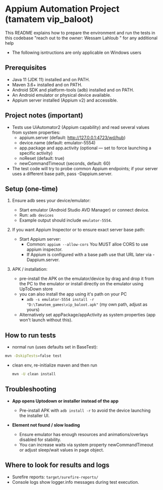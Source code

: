 # Appium Automation Project (tamatem vip_baloot)

This README explains how to prepare the environment and run the tests in this codebase "reach out to the owner: Wessam Lahloub
" for any additional help
- The following isntructions are only applicable on Windows users

## Prerequisites

- Java 11 (JDK 11) installed and on PATH.
- Maven 3.6+ installed and on PATH.
- Android SDK and platform-tools (adb) installed and on PATH.
- An Android emulator or physical device available.
- Appium server installed (Appium v2) and accessible.

## Project notes (important)

- Tests use UiAutomator2 (Appium capability) and read several values from system properties:
  - appium.server (default: http://127.0.0.1:4723/wd/hub)
  - device.name (default: emulator-5554)
  - app.package and app.activity (optional — set to force launching a specific activity)
  - noReset (default: true)
  - newCommandTimeout (seconds, default: 60)
- The test code will try to probe common Appium endpoints; if your server uses a different base path, pass -Dappium.server.

## Setup (one-time)

1. Ensure adb sees your device/emulator:
   - Start emulator (Android Studio AVD Manager) or connect device.
   - Run: `adb devices`
   - Example output should include `emulator-5554`.

2. If you want Appium Inspector or to ensure exact server base path:
   - Start Appium server:
     - Common: `appium --allow-cors` You MUST alloe CORS to use appium inspector.
     - If Appium is configured with a base path use that URL later via -Dappium.server.

3. APK / installation:
   - pre-install the APK on the emulator/device by drag and drop it from the PC to the emulator or install directly on the emulator using UpToDown store
   - you can also install the app using it's path on your PC
     - `adb -s emulator-5554 install -r "D:\Tamatem_games\vip_baloot.apk"` (my own path, adjust as yours)
   - Alternatively set appPackage/appActivity as system properties (app won't launch without this).

## How to run tests

-  normal run (uses defaults set in BaseTest):
  ```bash
  mvn -DskipTests=false test
  ```

- clean env, re-initialize maven and then run
   ```bash
  mvn -U clean install
  ```


## Troubleshooting

- **App opens Uptodown or installer instead of the app**
  - Pre-install APK with `adb install -r` to avoid the device launching the installer UI.

- **Element not found / slow loading**
  - Ensure emulator has enough resources and animations/overlays disabled for stability.
  - You can increase waits via system property newCommandTimeout or adjust sleep/wait values in page object.

## Where to look for results and logs

- Surefire reports: `target/surefire-reports/`
- Console logs show logger.info messages during test execution.

